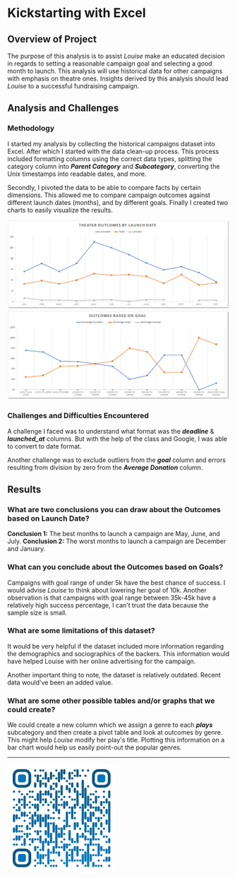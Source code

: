 # Kickstarting with Excel

## Overview of Project
The purpose of this analysis is to assist *Louise* make an educated decision in regards to setting a reasonable campaign goal and selecting a good month to launch. This analysis will use historical data for other campaigns with emphasis on theatre ones. Insights derived by this analysis should lead *Louise* to a successful fundraising campaign.

## Analysis and Challenges

### Methodology
I started my analysis by collecting the historical campaigns dataset into Excel. After which I started with the data clean-up process. This process included formatting columns using the correct data types, splitting the category column into ***Parent Category*** and ***Subcategory***, converting the Unix timestamps into readable dates, and more.

Secondly, I pivoted the data to be able to compare facts by certain dimensions. This allowed me to compare campaign outcomes against different launch dates (months), and by different goals. Finally I created two charts to easily visualize the results.


![Theater Outcomes by Launch Date](./resources/Theater_Outcomes_vs_Launch.png)
![Theater Outcomes by Launch Date](./resources/Outcomes_vs_Goals.png)


### Challenges and Difficulties Encountered
A challenge I faced was to understand what format was the ***deadline*** & ***launched_at*** columns. But with the help of the class and Google, I was able to convert to date format. 

Another challenge was to exclude outliers from the ***goal*** column and errors resulting from division by zero from the ***Average Donation*** column. 

## Results

### What are two conclusions you can draw about the Outcomes based on Launch Date?
**Conclusion 1:** The best months to launch a campaign are May, June, and July.
**Conclusion 2:**  The worst months to launch a campaign are December and January.

### What can you conclude about the Outcomes based on Goals?
Campaigns with goal range of under 5k have the best chance of success. I would advise *Louise* to think about lowering her goal of 10k. Another observation is that campaigns with goal range between 35k-45k have a relatively high success percentage, I can't trust the data because the sample size is small.

### What are some limitations of this dataset?
It would be very helpful if the dataset included more information regarding the demographics and sociographics of the backers. This information would have helped Louise with her online advertising for the campaign.

Another important thing to note, the dataset is relatively outdated. Recent data would've been an added value.

### What are some other possible tables and/or graphs that we could create?
We could create a new column which we assign a genre to each ***plays*** subcategory and then create a pivot table and look at outcomes by genre. This might help *Louise* modify her play's title. Plotting this information on a bar chart would help us easily point-out the popular genres.

---

![Saeed Al-Yacoubi](./qr-code.png)